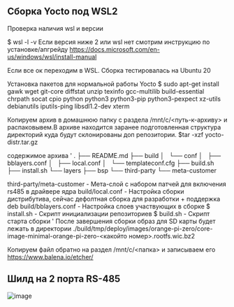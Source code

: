 ## Сборка Yocto под WSL2


Проверка наличия wsl и версии

$ wsl -l -v
Если версия ниже 2 или wsl нет смотрим  инструкцию по установке/апгрейду https://docs.microsoft.com/en-us/windows/wsl/install-manual

Если все ок переходим в WSL. Сборка тестировалась на Ubuntu 20

Установка пакетов для нормальной работы Yocto
$ sudo apt-get install gawk wget git-core diffstat unzip texinfo gcc-multilib build-essential chrpath socat cpio python python3 python3-pip python3-pexpect xz-utils debianutils iputils-ping libsdl1.2-dev xterm

Копируем архив в домашнюю папку c раздела /mnt/c/<путь-к-архиву> и распаковывем.В архиве находится заранее подготовленная 
структура директорий куда будут склонированы доп репозитории.
$tar -xzf yocto-distr.tar.gz

содержимое архива
'
.
├── README.md
├── build
│   └── conf
│       ├── bblayers.conf
│       ├── local.conf
│       └── templateconf.cfg
├── build.sh
├── install.sh
└── layers
    ├── bsp
    └── third-party
        └── meta-customer

third-party/meta-customer   - Мета-слой с набором патчей для включения rs485 в драйвере ядра
build/local.conf            - Настройка сборки дистрибутива, сейчас дефолтная сборка для разработки + поддержка deb
build/bblayers.conf         - Настройка слоев участвующих в сборке
$ install.sh                - Скрипт инициализации репозиториев
$ build.sh                  - Скрипт старта сборки
'
После завершения сборки образ для SD карты будет лежать в директории
./build/tmp/deploy/images/orange-pi-zero/core-image-minimal-orange-pi-zero-<какойто номер>.rootfs.wic.bz2

Копируем файл обратно на раздел /mnt/c/<папка> и записываем его https://www.balena.io/etcher/

## Шилд на 2 порта RS-485
![image](https://user-images.githubusercontent.com/32985830/163589087-43b1ac8a-1eab-4c00-b09e-1f3d88b87940.png)
